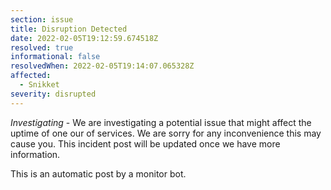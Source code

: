 ```yaml
---
section: issue
title: Disruption Detected
date: 2022-02-05T19:12:59.674518Z
resolved: true
informational: false
resolvedWhen: 2022-02-05T19:14:07.065328Z
affected:
  - Snikket
severity: disrupted
---
```

*Investigating* - We are investigating a potential issue that might affect the uptime of one our of services. We are sorry for any inconvenience this may cause you. This incident post will be updated once we have more information.

This is an automatic post by a monitor bot.
        